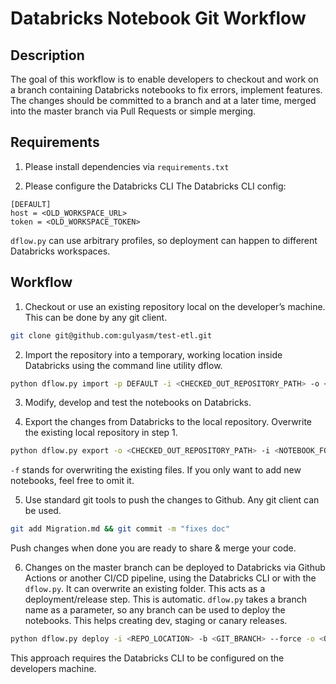 # Databricks Notebook Git Workflow

## Description
The goal of this workflow is to enable developers to checkout and work on a branch containing Databricks notebooks to fix errors, implement features. The changes should be committed to a branch and at a later time, merged into the master branch via Pull Requests or simple merging. 

## Requirements
1. Please install dependencies via `requirements.txt`

2. Please configure the Databricks CLI
The Databricks CLI config:

```config
[DEFAULT]
host = <OLD_WORKSPACE_URL>
token = <OLD_WORKSPACE_TOKEN>
```
`dflow.py` can use arbitrary profiles, so deployment can happen to different Databricks workspaces.

## Workflow
1.	Checkout or use an existing repository local on the developer’s machine. This can be done by any git client. 
```bash
git clone git@github.com:gulyasm/test-etl.git
```

2.	Import the repository into a temporary, working location inside Databricks using the command line utility dflow.
```bash
python dflow.py import -p DEFAULT -i <CHECKED_OUT_REPOSITORY_PATH> -o <NOTEBOOK_FOLDER_LOCATION_ON_DATABRICKS>
```


3.	Modify, develop and test the notebooks on Databricks.

4.	Export the changes from Databricks to the local repository. Overwrite the existing local repository in step 1.
```bash
python dflow.py export -o <CHECKED_OUT_REPOSITORY_PATH> -i <NOTEBOOK_FOLDER_LOCATION_ON_DATABRICKS> -f
```
`-f` stands for overwriting the existing files. If you only want to add new notebooks, feel free to omit it.

5.	Use standard git tools to push the changes to Github. Any git client can be used.
```bash
git add Migration.md && git commit -m "fixes doc"
```
Push changes when done you are ready to share & merge your code.

6.	Changes on the master branch can be deployed to Databricks via Github Actions or another CI/CD pipeline, using the Databricks CLI or with the `dflow.py`. It can overwrite an existing folder. This acts as a deployment/release step. This is automatic. `dflow.py` takes a branch name as a parameter, so any branch can be used to deploy the notebooks. This helps creating dev, staging or canary releases.
```bash
python dflow.py deploy -i <REPO_LOCATION> -b <GIT_BRANCH> --force -o <OUTPUT_ON_DATABRICKS>
```

This approach requires the Databricks CLI to be configured on the developers machine. 
